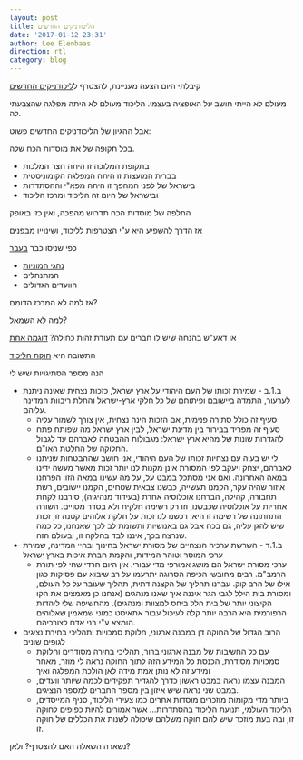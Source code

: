 ```yaml
---
layout: post
title: הליכודניקים החדשים
date: '2017-01-12 23:31'
author: Lee Elenbaas
direction: rtl
category: blog
---
```


קיבלתי היום הצעה מעניינת, להצטרף
ל[ליכודניקים החדשים](http://newlicud.org)

מעולם לא הייתי חושב על האופציה בעצמי. הליכוד מעולם לא היתה מפלגה שהצבעתי לה.

אבל ההגיון של הליכודניקים החדשים פשוט:

בכל תקופה של את מוסדות הכח שלה.

- בתקופת המלוכה זו היתה חצר המלכות
- בברית המועצות זו היתה המפלגה הקומוניסטית
- בישראל של לפני המהפך זו היתה מפא"י וההסתדרות
- ובישראל של היום זה הליכוד ומרכז הליכוד

החלפה של מוסדות הכח תדרוש מהפכה, ואין כזו באופק

אז הדרך להשפיע היא ע"י הצטרפות לליכוד, ושינוייו מבפנים

כפי שניסו כבר [בעבר](http://mida.org.il/2014/12/30/%d7%94%d7%9c%d7%99%d7%9b%d7%95%d7%93-%d7%9e%d7%91%d7%a4%d7%a0%d7%99%d7%9d-%d7%a2%d7%95%d7%9c%d7%9e%d7%9d-%d7%a9%d7%9c-%d7%9e%d7%aa%d7%a0%d7%97%d7%9c%d7%99%d7%9d-%d7%95%d7%a2%d7%a1%d7%a7%d7%a0%d7%99/)

- [נהגי המוניות](http://www.news-israel.net/2016/09/20/%d7%9b%d7%9a-%d7%a6%d7%99%d7%a4%d7%a8-%d7%99%d7%a9%d7%a8%d7%90%d7%9c-%d7%9b%d7%a5-%d7%90%d7%aa-%d7%a0%d7%94%d7%92%d7%99-%d7%94%d7%9e%d7%95%d7%a0%d7%99%d7%95%d7%aa-%d7%a2%d7%9c-%d7%97%d7%a9%d7%91/)
- המתנחלים
- הוועדים הגדולים

אז למה לא המרכז הדומם?

למה לא השמאל?

או דאע"ש בהנחה שיש לו חברים עם תעודת זהות כחולה?
[דוגמה אחת](http://www.maariv.co.il/breaking-news/Article-565256)

התשובה היא [חוקת הליכוד](https://www.likud.org.il/images/huka/huka0716.pdf)

הנה מספר הסתיגויות שיש לי
- ב.1.ב - שמירת זכותו של העם היהודי על ארץ ישראל, כזכות נצחית שאינה ניתנת לערעור, התמדה ביישובם ופיתוחם של כל חלקי ארץ-ישראל והחלת ריבוות המדינה עליהם.
  - סעיף זה כולל סתירה פנימית, אם הזכות הינה נצחית, אין צורך לשמור עליה
  - סעיף זה מפריד בבירור בין מדינת ישראל, לבין ארץ ישראל מה שפותח פתח להגדרות שונות של מהיא ארץ ישראל: מגבולות ההבטחה לאברהם עד לגבול החלוקה של החלטת האו"ם.
  - לי יש בעיה עם נצחיות זכותו של העם היהודי, אני חושב שההבטחות שניתנו לאברהם, יצחק ויעקב לפי המסורת אינן מקנות לנו יותר זכות מאשר מעשה ידינו במאה האחרונה. ואם אני מסתכל במבט על, על מה עשינו במאה הזו: הפרחנו איזור שהיה עקר, הקמנו תעשייה, כבשנו צבאית שטחים, הקמנו יישובים, רשת תחבורה, קהילה, הברחנו אוכלוסיה אחרת (בעידוד מנהיגיה), סירבנו לקחת אחריות על אוכלוסיה שכבשנו, וזו רק רשימה חלקית ולא בסדר מסויים. השורה התחתונה של רשימה זו היא: רכשנו לנו זכות על חלקת אלוהים קטנה זו, זכות שיש להגן עליה, גם בכח אבל גם באנושיות ותשומת לב לכך שאנחנו, כל כמה שנרצה בכך, איננו לבד בחלקה זו, ובעולם הזה.
- ב.1.ד - השרשת ערכיה הנצחיים של מסורת ישראל בחינוך ובחיי המדינה, שמירת ערכי המוסר וטוהר המידות, והקמת חברת איכות בארץ ישראל
  - ערכי מסורת ישראל הם מושג אמורפי מדי עבורי. אין היום חרדי שחי לפי תורת הרמב"מ. רבים מחובשי הכיפה הסרוגה יתרעמו על רב שיבוא עם פסיקות כגון אילו של הרב קוק. עברנו תהליך של הקצנה דתית, תהליך שעובר על כל העולם, ומסורת בית הילל לגבי הגר איננה איך שאנו מנהגים (אנחנו כן מאמצים את הקו הקיצוני יותר של בית הלל ביחס למצוות ומנהגים). מהחשיפה שלי ליהדות הרפורמית היא הרבה יותר קלה לעיכול עבור אתאיסט כמוני שמאמין שאלוהים הומצא ע"י בני אדם לצורכיהם.
- הרוב הגדול של החוקה דן במבנה ארגוני, חלוקת סמכויות ותהליכי בחירת נציגים לגופים שונים
  - עם כל החשיבות של מבנה ארגוני ברור, תהליכי בחירה מסודרים וחלוקת סמכויות מסודרת, הכנסת כל המידע הזה לתוך החוקה נראה לי מוזר, מאחר ומידע זה לא נותן אמת מידה לאן הולכת המפלגה ואיך
  - המבנה עצמו נראה במבט ראשון כדרך להגדיר תפקידים לכמה שיותר וועדים, במבט שני נראה שיש איזון בין מספר החברים למספר הנציגים.
  - ביותר מדי מקומות מוזכרים מוסדות אחרים כמו צעירי הליכוד, סניף המייסדים, הליכוד העולמי, תנועת הליכוד בהסתדרות... אשר אמורים להיות כפופים לחוקה זו, ובה בעת מוזכר שיש להם חוקה משלהם שיכולה לשנות את הכללים של חוקה זו.

נשארה השאלה האם להצטרף? ולאן?
